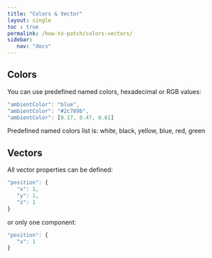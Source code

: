 ```yaml
---
title: "Colors & Vector"
layout: single
toc : true
permalink: /how-to-patch/colors-vectors/
sidebar:
   nav: "docs"  
---
```


## Colors

You can use predefined named colors, hexadecimal or RGB values:

```javascript
"ambientColor": "blue",
"ambientColor": "#2c789b",
"ambientColor": [0.17, 0.47, 0.61]
```

Predefined named colors list is: white, black, yellow, blue, red, green


## Vectors

All vector properties can be defined:

```javascript
"position": {
   "x": 1,
   "y": 1,
   "z": 1
}
```

or only one component:

```javascript
"position": {
   "x": 1
}
```
